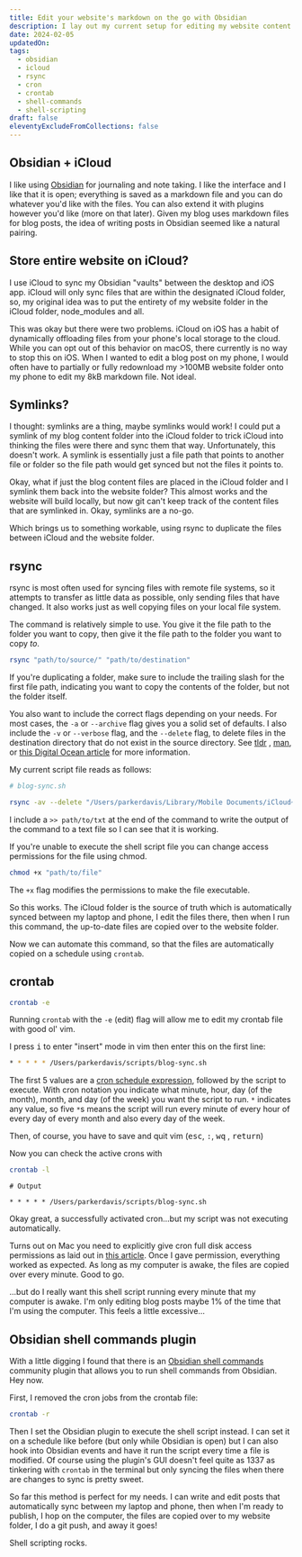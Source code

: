 ```yaml
---
title: Edit your website's markdown on the go with Obsidian
description: I lay out my current setup for editing my website content on mobile and desktop
date: 2024-02-05
updatedOn: 
tags:
  - obsidian
  - icloud
  - rsync
  - cron
  - crontab
  - shell-commands
  - shell-scripting
draft: false
eleventyExcludeFromCollections: false
---
```

## Obsidian + iCloud

I like using [Obsidian](https://obsidian.md/) for journaling and note taking. I like the interface and I like that it is open; everything is saved as a markdown file and you can do whatever you'd like with the files. You can also extend it with plugins however you'd like (more on that later). Given my blog uses markdown files for blog posts, the idea of writing posts in Obsidian seemed like a natural pairing. 

## Store entire website on iCloud?

I use iCloud to sync my Obsidian "vaults" between the desktop and iOS app. iCloud will only sync files that are within the designated iCloud folder, so, my original idea was to put the entirety of my website folder in the iCloud folder, node_modules and all.

This was okay but there were two problems. iCloud on iOS has a habit of dynamically offloading files from your phone's local storage to the cloud. While you can opt out of this behavior on macOS, there currently is no way to stop this on iOS.  When I wanted to edit a blog post on my phone, I would often have to partially or fully redownload my >100MB website folder onto my phone to edit my 8kB markdown file. Not ideal. 

## Symlinks?

I thought: symlinks are a thing, maybe symlinks would work! I could put a symlink of my blog content folder into the iCloud folder to trick iCloud into thinking the files were there and sync them that way. Unfortunately, this doesn't work. A symlink is essentially just a file path that points to another file or folder so the file path would get synced but not the files it points to. 

Okay, what if just the blog content files are placed in the iCloud folder and I symlink them back into the website folder? This almost works and the website will build locally, but now git can't keep track of the content files that are symlinked in. Okay, symlinks are a no-go. 

Which brings us to something workable, using rsync to duplicate the files between iCloud and the website folder.
## rsync

rsync is most often used for syncing files with remote file systems, so it attempts to transfer as little data as possible, only sending files that have changed. It also works just as well copying files on your local file system. 

The command is relatively simple to use. You give it the file path to the folder you want to copy, then give it the file path to the folder you want to copy *to*. 

```bash
rsync "path/to/source/" "path/to/destination"
```

If you're duplicating a folder, make sure to include the trailing slash for the first file path, indicating you want to copy the contents of the folder, but not the folder itself. 

You also want to include the correct flags depending on your needs. For most cases, the `-a` or `--archive` flag gives you a solid set of defaults. I also include the `-v` or `--verbose` flag, and the `--delete` flag, to delete files in the destination directory that do not exist in the source directory. See [tldr](https://tldr.inbrowser.app/pages/common/rsync) , [man](https://man7.org/linux/man-pages/man1/rsync.1.html), or [this Digital Ocean article](https://www.digitalocean.com/community/tutorials/how-to-use-rsync-to-sync-local-and-remote-directories) for more information. 

My current script file reads as follows:

```bash
# blog-sync.sh

rsync -av --delete "/Users/parkerdavis/Library/Mobile Documents/iCloud~md~obsidian/Documents/Blog/" "/Users/parkerdavis/projects/agave-portfolio/content/blog" >> /Users/parkerdavis/Desktop/output.txt
```

I include a `>> path/to/txt` at the end of the command to write the output of the command to a text file so I can see that it is working. 

If you're unable to execute the shell script file you can change access permissions for the file using chmod.

```bash
chmod +x "path/to/file"
```

The `+x` flag modifies the permissions to make the file executable.

So this works. The iCloud folder is the source of truth which is automatically synced between my laptop and phone, I edit the files there, then when I run this command, the up-to-date files are copied over to the website folder. 

Now we can automate this command, so that the files are automatically copied on a schedule using `crontab`.

## crontab

```bash
crontab -e
```

Running `crontab` with the `-e` (edit) flag will allow me to edit my crontab file with good ol' vim.

I press <kbd>i</kbd> to enter "insert" mode in vim then enter this on the first line:

```bash
* * * * * /Users/parkerdavis/scripts/blog-sync.sh
```

The first 5 values are a [cron schedule expression](https://crontab.guru/), followed by the script to execute. With cron notation you indicate what minute, hour, day (of the month), month, and day (of the week) you want the script to run. `*` indicates any value, so five `*`s means the script will run every minute of every hour of every day of every month and also every day of the week. 

Then, of course, you have to save and quit vim (<kbd>esc</kbd>, <kbd>:</kbd>, <kbd>wq</kbd> , <kbd>return</kbd>)

Now you can check the active crons with
```bash
crontab -l
```
```output
# Output

* * * * * /Users/parkerdavis/scripts/blog-sync.sh
```

Okay great, a successfully activated cron...but my script was not executing automatically. 

Turns out on Mac you need to explicitly give cron full disk access permissions as laid out in [this article](https://medium.com/macoclock/automate-running-a-script-using-crontab-on-macos-88a378e0aeac). Once I gave permission, everything worked as expected. As long as my computer is awake, the files are copied over every minute. Good to go. 

...but do I really want this shell script running every minute that my computer is awake. I'm only editing blog posts maybe 1% of the time that I'm using the computer. This feels a little excessive...

## Obsidian shell commands plugin

With a little digging I found that there is an [Obsidian shell commands](https://publish.obsidian.md/shellcommands/Index) community plugin that allows you to run shell commands from Obsidian. Hey now. 

First, I removed the cron jobs from the crontab file:

```bash
crontab -r
```

Then I set the Obsidian plugin to execute the shell script instead. I can set it on a schedule like before (but only while Obsidian is open) but I can also hook into Obsidian events and have it run the script every time a file is modified. Of course using the plugin's GUI doesn't feel quite as 1337 as tinkering with `crontab` in the terminal but only syncing the files when there are changes to sync is pretty sweet.

So far this method is perfect for my needs. I can write and edit posts that automatically sync between my laptop and phone, then when I'm ready to publish, I hop on the computer, the files are copied over to my website folder, I do a git push, and away it goes!

Shell scripting rocks. 
